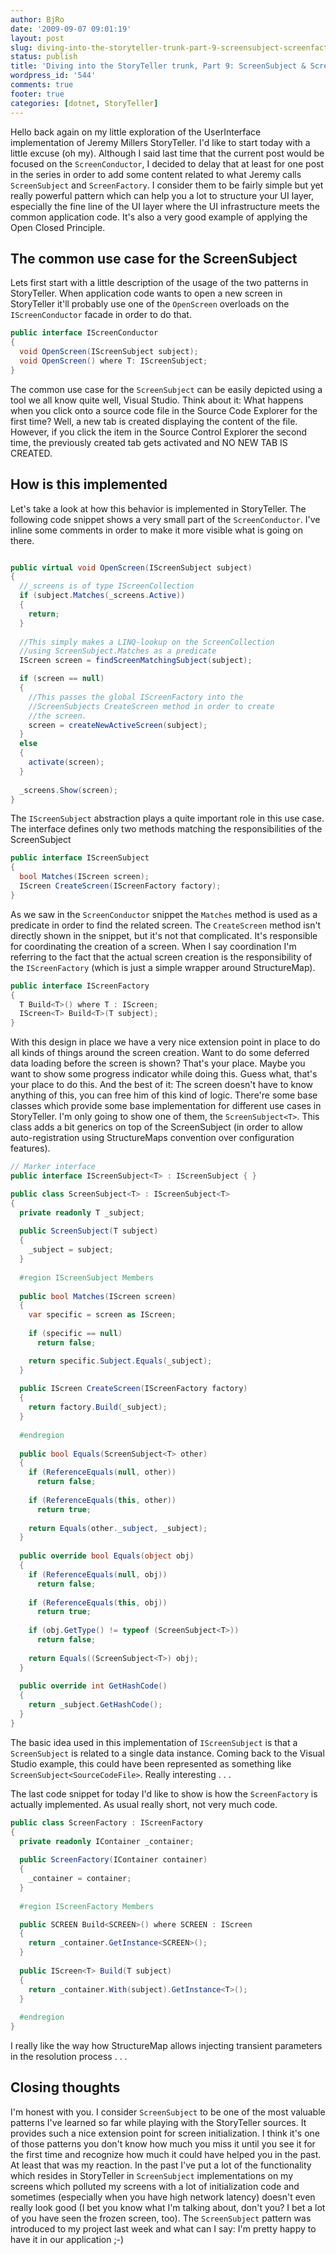 ```yaml
---
author: BjRo
date: '2009-09-07 09:01:19'
layout: post
slug: diving-into-the-storyteller-trunk-part-9-screensubject-screenfactory
status: publish
title: 'Diving into the StoryTeller trunk, Part 9: ScreenSubject & ScreenFactory'
wordpress_id: '544'
comments: true
footer: true
categories: [dotnet, StoryTeller]
---
```


Hello back again on my little exploration of the UserInterface
implementation of Jeremy Millers StoryTeller. I'd like to start today
with a little excuse (oh my). Although I said last time that the current
post would be focused on the `ScreenConductor`, I decided to delay that at
least for one post in the series in order to add some content related to
what Jeremy calls `ScreenSubject` and `ScreenFactory`. I consider them to be
fairly simple but yet really powerful pattern which can help you a lot
to structure your UI layer, especially the fine line of the UI layer
where the UI infrastructure meets the common application code. It's also
a very good example of applying the Open Closed Principle.

The common use case for the ScreenSubject
--------------------------------------------------

Lets first start with a little description of the usage of the two
patterns in StoryTeller. When application code wants to open a new
screen in StoryTeller it'll probably use one of the `OpenScreen` overloads
on the `IScreenConductor` facade in order to do that. 

``` csharp Part of the IScreenConductor interface
public interface IScreenConductor 
{ 
  void OpenScreen(IScreenSubject subject); 
  void OpenScreen() where T: IScreenSubject; 
} 
```

The common use case for the `ScreenSubject` can be easily depicted using a tool we all know quite
well, Visual Studio. Think about it: What happens when you click onto a
source code file in the Source Code Explorer for the first time? Well, a
new tab is created displaying the content of the file. However, if you
click the item in the Source Control Explorer the second time, the
previously created tab gets activated and NO NEW TAB IS CREATED.

How is this implemented
--------------------------------------------------

Let's take a look at how this behavior is implemented in StoryTeller.
The following code snippet shows a very small part of the
`ScreenConductor`. I've inline some comments in order to make it more
visible what is going on there. 

``` csharp The OpenScreen method 

public virtual void OpenScreen(IScreenSubject subject) 
{ 
  //_screens is of type IScreenCollection 
  if (subject.Matches(_screens.Active)) 
  { 
    return; 
  }
  
  //This simply makes a LINQ-lookup on the ScreenCollection 
  //using ScreenSubject.Matches as a predicate 
  IScreen screen = findScreenMatchingSubject(subject); 

  if (screen == null) 
  { 
    //This passes the global IScreenFactory into the 
    //ScreenSubjects CreateScreen method in order to create 
    //the screen. 
    screen = createNewActiveScreen(subject); 
  }
  else 
  { 
    activate(screen); 
  }
  
  _screens.Show(screen); 
}
```
The `IScreenSubject` abstraction plays a quite important role in this use case. The interface defines
only two methods matching the responsibilities of the ScreenSubject

``` csharp The IScreenSubject interface
public interface IScreenSubject 
{ 
  bool Matches(IScreen screen); 
  IScreen CreateScreen(IScreenFactory factory); 
}
``` 
As we saw in the `ScreenConductor` snippet the `Matches`
method is used as a predicate in order to find the related screen. The
`CreateScreen` method isn't directly shown in the snippet, but it's not
that complicated. It's responsible for coordinating the creation of a
screen. When I say coordination I'm referring to the fact that the
actual screen creation is the responsibility of the `IScreenFactory`
(which is just a simple wrapper around StructureMap). 

``` csharp The IScreenFactory interface 
public interface IScreenFactory 
{ 
  T Build<T>() where T : IScreen; 
  IScreen<T> Build<T>(T subject); 
} 
```

With this design in place we have a very nice extension point in place to do all kinds of
things around the screen creation. Want to do some deferred data loading
before the screen is shown? That's your place. Maybe you want to show
some progress indicator while doing this. Guess what, that's your place
to do this. And the best of it: The screen doesn't have to know anything
of this, you can free him of this kind of logic. There're some base
classes which provide some base implementation for different use cases
in StoryTeller. I'm only going to show one of them, the
`ScreenSubject<T>`. This class adds a bit generics on top of the
ScreenSubject (in order to allow auto-registration using StructureMaps
convention over configuration features). 

``` csharp ScreenSubject<T> 
// Marker interface 
public interface IScreenSubject<T> : IScreenSubject { }

public class ScreenSubject<T> : IScreenSubject<T>
{ 
  private readonly T _subject; 
  
  public ScreenSubject(T subject) 
  { 
    _subject = subject; 
  }
  
  #region IScreenSubject Members 
  
  public bool Matches(IScreen screen) 
  {
    var specific = screen as IScreen; 
    
    if (specific == null) 
      return false;

    return specific.Subject.Equals(_subject); 
  }
  
  public IScreen CreateScreen(IScreenFactory factory) 
  { 
    return factory.Build(_subject);
  } 
  
  #endregion 
  
  public bool Equals(ScreenSubject<T> other) 
  { 
    if (ReferenceEquals(null, other)) 
      return false; 
    
    if (ReferenceEquals(this, other)) 
      return true; 
    
    return Equals(other._subject, _subject); 
  } 
  
  public override bool Equals(object obj) 
  {
    if (ReferenceEquals(null, obj))
      return false; 
    
    if (ReferenceEquals(this, obj)) 
      return true; 
    
    if (obj.GetType() != typeof (ScreenSubject<T>)) 
      return false; 
      
    return Equals((ScreenSubject<T>) obj); 
  } 
  
  public override int GetHashCode() 
  {
    return _subject.GetHashCode(); 
  } 
}
``` 
The basic idea used in this implementation of `IScreenSubject` is that a `ScreenSubject` is related
to a single data instance. Coming back to the Visual Studio example,
this could have been represented as something like
`ScreenSubject<SourceCodeFile>`. Really interesting . . . 

The last code snippet for today I'd like to show is how the `ScreenFactory` is actually
implemented. As usual really short, not very much code. 

``` csharp The ScreenFactory
public class ScreenFactory : IScreenFactory 
{ 
  private readonly IContainer _container; 
  
  public ScreenFactory(IContainer container) 
  { 
    _container = container; 
  } 
  
  #region IScreenFactory Members

  public SCREEN Build<SCREEN>() where SCREEN : IScreen 
  { 
    return _container.GetInstance<SCREEN>(); 
  } 
  
  public IScreen<T> Build(T subject) 
  { 
    return _container.With(subject).GetInstance<T>(); 
  } 
  
  #endregion 
} 
```
I really like the way how StructureMap allows injecting transient
parameters in the resolution process . . .

Closing thoughts
-----------------------------------------------------------

I'm honest with you. I consider `ScreenSubject` to be one of the most
valuable patterns I've learned so far while playing with the StoryTeller
sources. It provides such a nice extension point for screen
initialization. I think it's one of those patterns you don't know how
much you miss it until you see it for the first time and recognize how
much it could have helped you in the past. At least that was my
reaction. In the past I've put a lot of the functionality which resides
in StoryTeller in `ScreenSubject` implementations on my screens which
polluted my screens with a lot of initialization code and sometimes
(especially when you have high network latency) doesn't even really look
good (I bet you know what I'm talking about, don't you? I bet a lot of
you have seen the frozen screen, too). The `ScreenSubject` pattern was
introduced to my project last week and what can I say: I'm pretty happy
to have it in our application ;-)
